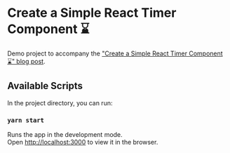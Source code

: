 # Create a Simple React Timer Component ⌛

Demo project to accompany the ["Create a Simple React Timer Component ⌛" blog post](https://dev.to/diegocasmo/create-a-simple-react-timer-component-jc2).

## Available Scripts

In the project directory, you can run:

### `yarn start`

Runs the app in the development mode.<br />
Open [http://localhost:3000](http://localhost:3000) to view it in the browser.
